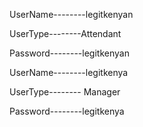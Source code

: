 UserName--------legitkenyan

UserType--------Attendant

Password--------legitkenyan

UserName--------legitkenya

UserType-------- Manager

Password--------legitkenya
